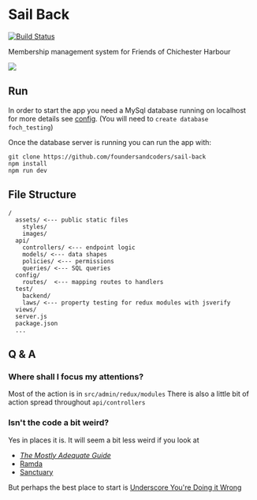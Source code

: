 # Sail Back

[![Build Status](https://travis-ci.org/foundersandcoders/sail-back.svg?branch=reactify)](https://travis-ci.org/foundersandcoders/sail-back)

Membership management system for Friends of Chichester Harbour

<a href="http://friendsch.org/"><img src='http://friendsch.org/foch/wp-content/uploads/2015/11/friends-logo-title3.jpg'></a>

## Run

In order to start the app you need a MySql database running on localhost for more details see [config](https://github.com/foundersandcoders/sail-back/blob/master/config/env/development.js#L15).
(You will need to `create database foch_testing`)

Once the database server is running you can run the app with:

```
git clone https://github.com/foundersandcoders/sail-back
npm install
npm run dev
```

## File Structure

```
/
  assets/ <--- public static files
    styles/
    images/
  api/
    controllers/ <--- endpoint logic
    models/ <--- data shapes
    policies/ <--- permissions
    queries/ <--- SQL queries
  config/
    routes/  <--- mapping routes to handlers
  test/
    backend/
    laws/ <--- property testing for redux modules with jsverify
  views/
  server.js
  package.json
  ...
```

## Q & A

### Where shall I focus my attentions?

Most of the action is in `src/admin/redux/modules`
There is also a little bit of action spread throughout `api/controllers`

### Isn't the code a bit weird?

Yes in places it is. It will seem a bit less weird if you look at
* [*The Mostly Adequate Guide*][maq]
* [Ramda][ramda]
* [Sanctuary][sanctuary]

[maq]: https://drboolean.gitbooks.io/mostly-adequate-guide/content/
[ramda]: https://github.com/ramda/ramda
[sanctuary]: https://github.com/sanctuary-js/sanctuary

But perhaps the best place to start is [Underscore You're Doing it Wrong][wrong]

[wrong]: https://www.youtube.com/watch?v=m3svKOdZijA
